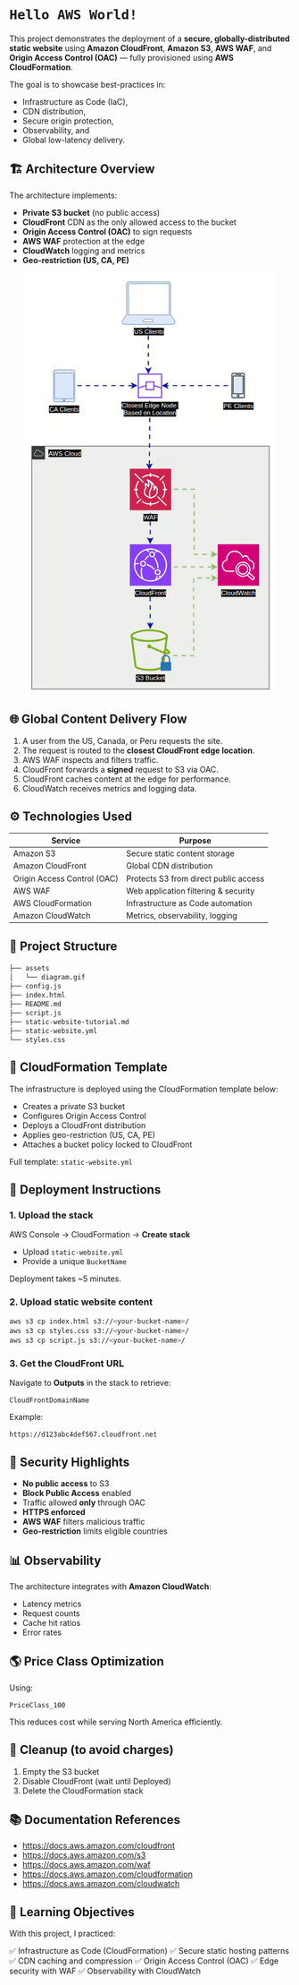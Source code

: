 # `Hello AWS World!`

This project demonstrates the deployment of a **secure, globally-distributed static website** using **Amazon CloudFront**, **Amazon S3**, **AWS WAF**, and **Origin Access Control (OAC)** — fully provisioned using **AWS CloudFormation**.

The goal is to showcase best-practices in:
- Infrastructure as Code (IaC),
- CDN distribution,
- Secure origin protection,
- Observability, and
- Global low-latency delivery.

## 🏗️ Architecture Overview

The architecture implements:

- **Private S3 bucket** (no public access)
- **CloudFront** CDN as the only allowed access to the bucket
- **Origin Access Control (OAC)** to sign requests
- **AWS WAF** protection at the edge
- **CloudWatch** logging and metrics
- **Geo-restriction (US, CA, PE)**

<p align="center">
  <img src="assets/diagram.gif" alt="Architecture Diagram">
</p>

## 🌐 Global Content Delivery Flow

1. A user from the US, Canada, or Peru requests the site.
2. The request is routed to the **closest CloudFront edge location**.
3. AWS WAF inspects and filters traffic.
4. CloudFront forwards a **signed** request to S3 via OAC.
5. CloudFront caches content at the edge for performance.
6. CloudWatch receives metrics and logging data.

## ⚙️ Technologies Used

| Service | Purpose |
|---------|---------|
| Amazon S3 | Secure static content storage |
| Amazon CloudFront | Global CDN distribution |
| Origin Access Control (OAC) | Protects S3 from direct public access |
| AWS WAF | Web application filtering & security |
| AWS CloudFormation | Infrastructure as Code automation |
| Amazon CloudWatch | Metrics, observability, logging |

## 📁 Project Structure

```
├── assets
│   └── diagram.gif
├── config.js
├── index.html
├── README.md
├── script.js
├── static-website-tutorial.md
├── static-website.yml
└── styles.css
```

## 📄 CloudFormation Template

The infrastructure is deployed using the CloudFormation template below:

- Creates a private S3 bucket
- Configures Origin Access Control
- Deploys a CloudFront distribution
- Applies geo-restriction (US, CA, PE)
- Attaches a bucket policy locked to CloudFront

Full template: `static-website.yml`

## 🚀 Deployment Instructions

### 1. Upload the stack

AWS Console → CloudFormation → **Create stack**

- Upload `static-website.yml`
- Provide a unique `BucketName`

Deployment takes ~5 minutes.

### 2. Upload static website content

```bash
aws s3 cp index.html s3://<your-bucket-name>/
aws s3 cp styles.css s3://<your-bucket-name>/
aws s3 cp script.js s3://<your-bucket-name>/
```

### 3. Get the CloudFront URL

Navigate to **Outputs** in the stack to retrieve:

```
CloudFrontDomainName
```

Example:

```
https://d123abc4def567.cloudfront.net
```

## 🔐 Security Highlights

- **No public access** to S3
- **Block Public Access** enabled
- Traffic allowed **only** through OAC
- **HTTPS enforced**
- **AWS WAF** filters malicious traffic
- **Geo-restriction** limits eligible countries

## 📊 Observability

The architecture integrates with **Amazon CloudWatch**:

- Latency metrics
- Request counts
- Cache hit ratios
- Error rates

## 🌎 Price Class Optimization

Using:

```
PriceClass_100
```

This reduces cost while serving North America efficiently.

## 🧹 Cleanup (to avoid charges)

1. Empty the S3 bucket
2. Disable CloudFront (wait until Deployed)
3. Delete the CloudFormation stack

## 📚 Documentation References

- https://docs.aws.amazon.com/cloudfront
- https://docs.aws.amazon.com/s3
- https://docs.aws.amazon.com/waf
- https://docs.aws.amazon.com/cloudformation
- https://docs.aws.amazon.com/cloudwatch

## 🎯 Learning Objectives

With this project, I practiced:

✅ Infrastructure as Code (CloudFormation)
✅ Secure static hosting patterns
✅ CDN caching and compression
✅ Origin Access Control (OAC)
✅ Edge security with WAF
✅ Observability with CloudWatch
